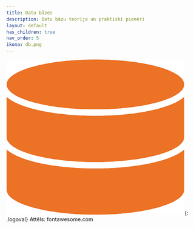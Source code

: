 ```yaml
---
title: Datu bāzes
description: Datu bāzu teorija un praktiski piemēri
layout: default
has_children: true
nav_order: 5
ikona: db.png
---
```

![dblogo](/media/db.png){: .logoval}
Attēls: fontawesome.com
